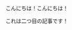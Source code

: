 <p style=word-break:keep-all;overflow-wrap:anywhere>こんに​ちは！​こんに​ちは！<p style=word-break:keep-all;overflow-wrap:anywhere>これは​二つ目の​記事です！